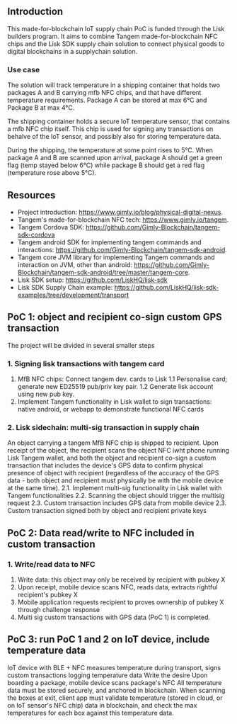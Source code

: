 ## Introduction
This made-for-blockchain IoT supply chain PoC is funded through the Lisk builders program. It aims to combine Tangem made-for-blockchain NFC chips and the Lisk SDK supply chain solution to connect physical goods to digital blockchains in a supplychain solution.

### Use case
The solution will track temperature in a shipping container that holds two packages A and B carrying mfb NFC chips, and that have different temperature requirements. Package A can be stored at max 6°C and Package B at max 4°C. 

The shipping container holds a secure IoT temperature sensor, that contains a mfb NFC chip itself. This chip is used for signing any transactions on behalve of the IoT sensor, and possibly also for storing temperature data.

During the shipping, the temperature at some point rises to 5°C. When package A and B are scanned upon arrival, package A should get a green flag (temp stayed below 6°C) while package B should get a red flag (temperature rose above 5°C).

## Resources
* Project introduction: https://www.gimly.io/blog/physical-digital-nexus.  
* Tangem's made-for-blockchain NFC tech: https://www.gimly.io/tangem.
* Tangem Cordova SDK: https://github.com/Gimly-Blockchain/tangem-sdk-cordova
* Tangem android SDK for implementing tangem commands and interactions: https://github.com/Gimly-Blockchain/tangem-sdk-android.   
* Tangem core JVM library for implementing Tangem commands and interaction on JVM, other than android: https://github.com/Gimly-Blockchain/tangem-sdk-android/tree/master/tangem-core.   
* Lisk SDK setup: https://github.com/LiskHQ/lisk-sdk
* Lisk SDK Supply Chain example: https://github.com/LiskHQ/lisk-sdk-examples/tree/development/transport


## PoC 1: object and recipient co-sign custom GPS transaction
The project will be divided in several smaller steps
### 1. Signing lisk transactions with tangem card
1. MfB NFC chips: Connect tangem dev. cards to Lisk
1.1 Personalise card; generate new ED25519 pub/priv key pair. 
1.2 Generate lisk account using new pub key.
2. Implement Tangem functionality in Lisk wallet to sign transactions: native android, or webapp to demonstrate functional NFC cards

### 2. Lisk sidechain: multi-sig transaction in supply chain
An object carrying a tangem MfB NFC chip is shipped to recipient. Upon receipt of the object, the recipient scans the object NFC iwht phone running Lisk Tangem wallet, and both the object and recipient co-sign a custom transaction that includes the device's GPS data to confirm physical presence of object with recipient (regardless of the accuracy of the GPS data - both object and recipient must physically be with the mobile device at the same time).
2.1. Implement multi-sig functionality in Lisk wallet with Tangem functionalities
2.2. Scanning the object should trigger the multisig request
2.3. Custom transaction includes GPS data from mobile device
2.3. Custom transaction signed both by object and recipient private keys

## PoC 2: Data read/write to NFC included in custom transaction

### 1. Write/read data to NFC
1. Write data: this object may only be received by recipient with pubkey X
2. Upon receipt, mobile device scans NFC, reads data, extracts rightful recipient's pubkey X
3. Mobile application requests recipient to proves ownership of pubkey X through challenge response
4. Multi sig custom transactions with GPS data (PoC 1) is completed.

## PoC 3: run PoC 1 and 2 on IoT device, include temperature data
IoT device with BLE + NFC measures temperature during transport, signs custom transactions logging temperature data
Write the desire 
Upon boarding a package, mobile device scans package's NFC
All temperature data must be stored securely, and anchored in blockchain. When scanning the boxes at exit, client app must validate temperature (stored in cloud, or on IoT sensor's NFC chip) data in blockchain, and check the max temperatures for each box against this temperature data.


